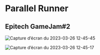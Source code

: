 # Parallel Runner
## Epitech GameJam#2

![Capture d’écran du 2023-03-26 12-45-45](https://user-images.githubusercontent.com/91092966/227770585-d6040569-3bcc-4e81-8930-4dc8043aecc1.png)

![Capture d’écran du 2023-03-26 12-45-17](https://user-images.githubusercontent.com/91092966/227770588-95b6ce47-7edb-4dad-a6cd-8a785c8e2f4f.png)

